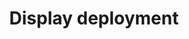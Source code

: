 ---
layout: default
title: Display deployment
parent: Deployment
nav_order: 3
has_children: true
last_modified_date: 2021-06-09 20:42
---